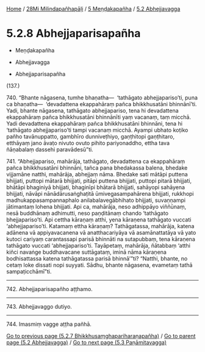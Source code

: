 
[Home](/) / [28Mi Milindapañhapāḷi](../...md) / [5 Meṇḍakapañha](...md) / [5.2 Abhejjavagga](../28Mi/5/5.2.md)

# 5.2.8 Abhejjaparisapañha

* Meṇḍakapañha

* Abhejjavagga

* Abhejjaparisapañha

(137.)

740\. “Bhante nāgasena, tumhe bhaṇatha—  ‘tathāgato abhejjapariso’ti, puna ca bhaṇatha—  ‘devadattena ekappahāraṃ pañca bhikkhusatāni bhinnānī’ti. Yadi, bhante nāgasena, tathāgato abhejjapariso, tena hi devadattena ekappahāraṃ pañca bhikkhusatāni bhinnānīti yaṃ vacanaṃ, taṃ micchā. Yadi devadattena ekappahāraṃ pañca bhikkhusatāni bhinnāni, tena hi ‘tathāgato abhejjapariso’ti tampi vacanaṃ micchā. Ayampi ubhato koṭiko pañho tavānuppatto, gambhīro dunniveṭhiyo, gaṇṭhitopi gaṇṭhitaro, etthāyaṃ jano āvaṭo nivuto ovuto pihito pariyonaddho, ettha tava ñāṇabalaṃ dassehi paravādesū”ti.

741\. “Abhejjapariso, mahārāja, tathāgato, devadattena ca ekappahāraṃ pañca bhikkhusatāni bhinnāni, tañca pana bhedakassa balena, bhedake vijjamāne natthi, mahārāja, abhejjaṃ nāma. Bhedake sati mātāpi puttena bhijjati, puttopi mātarā bhijjati, pitāpi puttena bhijjati, puttopi pitarā bhijjati, bhātāpi bhaginiyā bhijjati, bhaginīpi bhātarā bhijjati, sahāyopi sahāyena bhijjati, nāvāpi nānādārusaṅghaṭitā ūmivegasampahārena bhijjati, rukkhopi madhukappasampannaphalo anilabalavegābhihato bhijjati, suvaṇṇampi jātimantaṃ lohena bhijjati. Api ca, mahārāja, neso adhippāyo viññūnaṃ, nesā buddhānaṃ adhimutti, neso paṇḍitānaṃ chando ‘tathāgato bhejjapariso’ti. Api cettha kāraṇaṃ atthi, yena kāraṇena tathāgato vuccati ‘abhejjapariso’ti. Katamaṃ ettha kāraṇaṃ? Tathāgatassa, mahārāja, katena adānena vā appiyavacanena vā anatthacariyāya vā asamānattatāya vā yato kutoci cariyaṃ carantassapi parisā bhinnāti na sutapubbaṃ, tena kāraṇena tathāgato vuccati ‘abhejjapariso’ti. Tayāpetaṃ, mahārāja, ñātabbaṃ ‘atthi kiñci navaṅge buddhavacane suttāgataṃ, iminā nāma kāraṇena bodhisattassa katena tathāgatassa parisā bhinnā’”ti? “Natthi, bhante, no cetaṃ loke dissati nopi suyyati. Sādhu, bhante nāgasena, evametaṃ tathā sampaṭicchāmī”ti.

---

742\. Abhejjaparisapañho aṭṭhamo.



---

743\. Abhejjavaggo dutiyo.



---

744\. Imasmiṃ vagge aṭṭha pañhā.



[Go to previous page (5.2.7 Bhikkhusaṃghapariharaṇapañha)](5.2.7.md) / [Go to parent page (5.2 Abhejjavagga)](../28Mi/5/5.2.md) / [Go to next page (5.3 Paṇāmitavagga)](../5.3.md)


